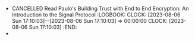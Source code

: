 - CANCELLED Read Paulo's Building Trust with End to End Encryption: An Introduction to the Signal Protocol
  :LOGBOOK:
  CLOCK: [2023-08-06 Sun 17:10:03]--[2023-08-06 Sun 17:10:03] =>  00:00:00
  CLOCK: [2023-08-06 Sun 17:10:03]
  :END:
-